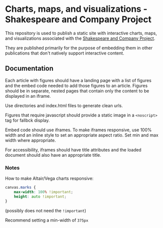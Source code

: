 # Charts, maps, and visualizations - Shakespeare and Company Project

This repository is used to publish a static site with interactive
charts, maps, and visualizations associated with the [Shakespeare and Company Project](https://shakespeareandco.princeton.edu/).

They are published primarily for the purpose of embedding them in other publications that don't natively support interactive content.


## Documentation

Each article with figures should have a landing page with a list of figures
and the embed code needed to add those figures to an article. Figures should
be in separate, nested pages that contain only the content to be displayed in an iframe.

Use directories and index.html files to generate clean urls.

Figures that require javascript should provide a static image in a `<noscript>` tag	for fallbck display.

Embed code should use iframes. To make iframes responsive, use 100% width
and an inline style to set an appropriate aspect ratio. Set min and max width
where appropriate.

For accessibility, iframes should have title attributes and the loaded document
should also have an appropriate title.


### Notes

How to make Altair/Vega charts responsive:

```css
canvas.marks {
    max-width: 100% !important;
    height: auto !important;
}
```

(possibly does not need the `!important`)

Recommend setting a min-width of `375px`

